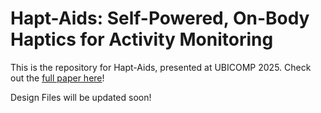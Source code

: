 # Hapt-Aids: Self-Powered, On-Body Haptics for Activity Monitoring
This is the repository for Hapt-Aids, presented at UBICOMP 2025. Check out the [full paper here](https://drive.google.com/file/d/1-sPkwGhYdYCn-X2jhVIx13SwtfONY48X/view?usp=sharing)!

Design Files will be updated soon!
